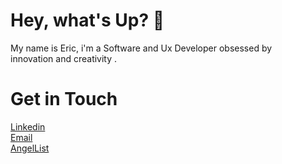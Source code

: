  # Hey, what's Up? 🐙
 My name is Eric, i'm a Software and Ux Developer obsessed by <br> innovation and creativity .
# Get in Touch
[Linkedin](https://www.linkedin.com/in/geteric/)
<br>
[Email](mailto:ericviana1369@gmail.com)
<br>
[AngelList](https://angel.co/u/geteric)



